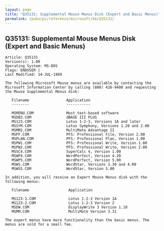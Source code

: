 ```yaml
---
layout: page
title: "Q35131: Supplemental Mouse Menus Disk (Expert and Basic Menus)"
permalink: /pubs/pc/reference/microsoft/kb/Q35131/
---
```


## Q35131: Supplemental Mouse Menus Disk (Expert and Basic Menus)

	Article: Q35131
	Version(s): 1.00
	Operating System: MS-DOS
	Flags: ENDUSER |
	Last Modified: 14-JUL-1989
	
	The following Microsoft Mouse menus are available by contacting the
	Microsoft Information Center by calling (800) 426-9400 and requesting
	the Mouse Supplemental Menus disk:
	
	   Filename                 Application
	   --------                 -----------
	
	   MSMENU.COM               Most text-based software
	   MSDB3.COM                dBASE III PLUS
	   MS123.COM                Lotus 1-2-3, Versions 1A and later
	   MSSYM.COM                Lotus Symphony, Versions 1.20 and 2.00
	   MSMM2.COM                MultiMate Advantage II
	   MSPF.COM                 PFS: Professional File, Version 2.00
	   MSPLAN.COM               PFS: Professional Plan, Version 1.00
	   MSPW1.COM                PFS: Professional Write, Version 1.00
	   MSPW2.COM                PFS: Professional Write, Version 2.00
	   MSSC4.COM                SuperCalc 4, Version 1.00
	   MSWP4.COM                WordPerfect, Version 4.20
	   MSWP5.COM                WordPerfect, Version 5.00
	   MSWS.COM                 WordStar, Versions 3.30 and 4.00
	   MSWS5.COM                WordStar, Version 5.00
	
	In addition, you will receive an Expert Mouse Menus disk with the
	following menus:
	
	   Filename                  Application
	
	   MS123-1.COM               Lotus 1-2-3 Version 1A
	   MS123-2.COM               Lotus 1-2-3 Version 2
	   MSDW.COM                  DisplayWrite 3 Version 1.10
	   MSMM.COM                  MultiMate Version 3.31
	
	The expert menus have more functionality than the basic menus. The
	menus are sold for a small fee.
